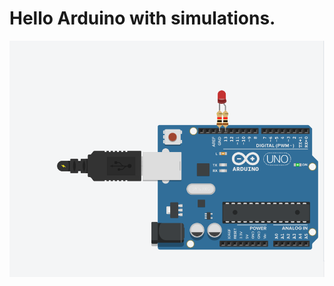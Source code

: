 # Hello Arduino with simulations.
![shot](https://github.com/kira23j/CodeVersity/blob/main/08.Embedded-Systems-Arduino/01.Hello-Arduino/simulation.PNG)
